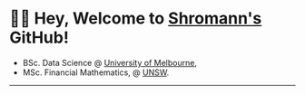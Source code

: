 # 👋🏼  Hey, Welcome to [Shromann's](https://www.linkedin.com/in/shromannmajumder/) GitHub!

- BSc. Data Science @ [University of Melbourne](https://study.unimelb.edu.au/find/courses/major/data-science/),
- MSc. Financial Mathematics, @ [UNSW](https://www.unsw.edu.au/study/postgraduate/master-of-financial-mathematics/).
---

